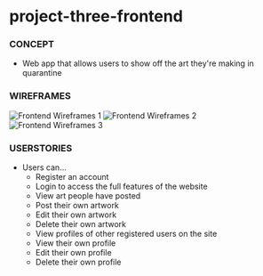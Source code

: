# project-three-frontend

### CONCEPT
* Web app that allows users to show off the art they're making in quarantine

### WIREFRAMES
![Frontend Wireframes 1](https://i.imgur.com/4joRKgt.jpg)
![Frontend Wireframes 2](https://i.imgur.com/4joRKgt.jpg)
![Frontend Wireframes 3](https://i.imgur.com/4joRKgt.jpg)

### USERSTORIES
* Users can...
	* Register an account
	* Login to access the full features of the website
	* View art people have posted
	* Post their own artwork
	* Edit their own artwork
	* Delete their own artwork
	* View profiles of other registered users on the site
	* View their own profile
	* Edit their own profile
	* Delete their own profile
